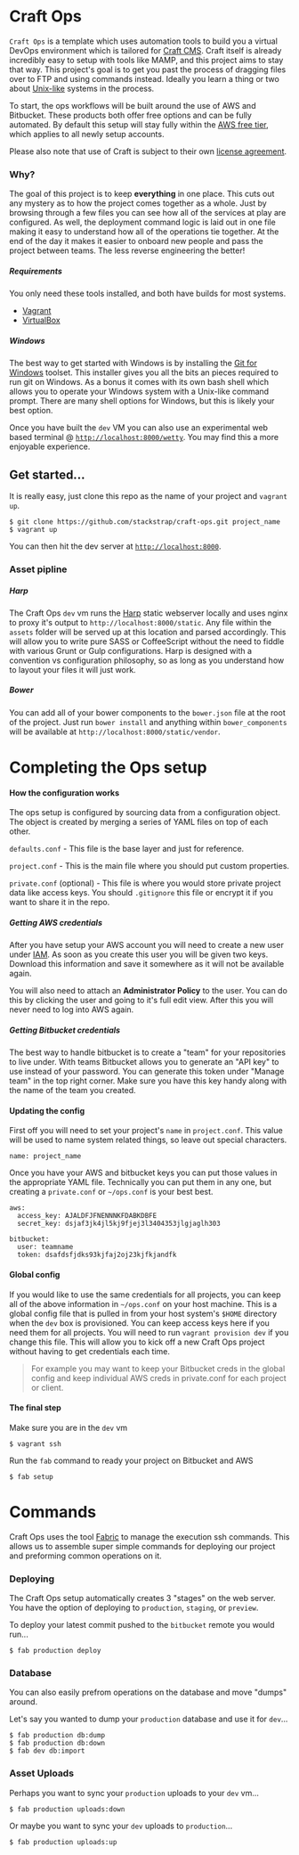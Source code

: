 # Craft Ops

`Craft Ops` is a template which uses automation tools to build you a virtual
DevOps environment which is tailored for [Craft CMS][craft_link]. Craft itself
is already incredibly easy to setup with tools like MAMP, and this project
aims to stay that way. This project's goal is to get you past the process
of dragging files over to FTP and using commands instead. Ideally you learn 
a thing or two about [Unix-like][unix_like_link] systems in the process.

To start, the ops workflows will be built around the use of AWS and Bitbucket.
These products both offer free options and can be fully automated.  By default
this setup will stay fully within the [AWS free tier][aws_free_tier], which 
applies to all newly setup accounts.

Please also note that use of Craft is subject to their own
[license agreement][craft_license].

### Why?

The goal of this project is to keep **everything** in one place.  This cuts
out any mystery as to how the project comes together as a whole. Just by
browsing through a few files you can see how all of the services at play
are configured.  As well, the deployment command logic is laid out in one
file making it easy to understand how all of the operations tie together.
At the end of the day it makes it easier to onboard new people and pass the
project between teams. The less reverse engineering the better!

##### Requirements

You only need these tools installed, and both have builds for most systems.

- [Vagrant][vagrant_link]
- [VirtualBox][virtualbox_link]

##### Windows

The best way to get started with Windows is by installing the
[Git for Windows][git_windows] toolset.  This installer gives you all
the bits an pieces required to run git on Windows.  As a bonus it comes with
its own bash shell which allows you to operate your Windows system with a
Unix-like command prompt.  There are many shell options for Windows, but 
this is likely your best option.

Once you have built the `dev` VM you can also use an experimental web based
terminal @ [`http://localhost:8000/wetty`][wetty_link]. You may find this
a more enjoyable experience.

## Get started...

It is really easy, just clone this repo as the name of your project and `vagrant up`.

```shell
$ git clone https://github.com/stackstrap/craft-ops.git project_name
$ vagrant up
```

You can then hit the dev server at [`http://localhost:8000`](http://localhost:8000).

### Asset pipline

##### Harp

The Craft Ops `dev` vm runs the [Harp][harp_link] static webserver locally and uses
nginx to proxy it's output to `http://localhost:8000/static`. Any file within the
`assets` folder will be served up at this location and parsed accordingly.
This will allow you to write pure SASS or CoffeeScript without the need to fiddle
with various Grunt or Gulp configurations.  Harp is designed with a convention vs
configuration philosophy, so as long as you understand how to layout your files
it will just work.

##### Bower

You can add all of your bower components to the `bower.json` file at the root of the
project.  Just run `bower install` and anything within `bower_components` will be
available at `http://localhost:8000/static/vendor`.

# Completing the Ops setup

#### How the configuration works

The ops setup is configured by sourcing data from a configuration object. The
object is created by merging a series of YAML files on top of each other.

`defaults.conf` - This file is the base layer and just for reference.

`project.conf` - This is the main file where you should put custom properties.

`private.conf` (optional) - This file is where you would store private project
data like access keys. You should `.gitignore` this file or encrypt it if you
want to share it in the repo.

##### Getting AWS credentials

After you have setup your AWS account you will need to create a new user
under [IAM][aws_iam_link].  As soon as you create this user you will be given
two keys. Download this information and save it somewhere as it will not be
available again.

You will also need to attach an **Administrator Policy** to the user. You can do this
by clicking the user and going to it's full edit view. After this you will never need
to log into AWS again.

##### Getting Bitbucket credentials

The best way to handle bitbucket is to create a "team" for your repositories to live
under.  With teams Bitbucket allows you to generate an "API key" to use instead of your
password.  You can generate this token under "Manage team" in the top right corner.
Make sure you have this key handy along with the name of the team you created.

#### Updating the config

First off you will need to set your project's `name` in `project.conf`.  This value
will be used to name system related things, so leave out special characters.

```
name: project_name
```

Once you have your AWS and bitbucket keys you can put those values in the appropriate
YAML file. Technically you can put them in any one, but creating a `private.conf` or
`~/ops.conf` is your best best.

```
aws:
  access_key: AJALDFJFNENNNKFDABKDBFE
  secret_key: dsjaf3jk4jl5kj9fjej3l3404353jlgjaglh303
  
bitbucket:
  user: teamname 
  token: dsafdsfjdks93kjfaj2oj23kjfkjandfk
```

#### Global config

If you would like to use the same credentials for all projects, you can keep all of the
above information in `~/ops.conf` on your host machine. This is a global config file
that is pulled in from your host system's `$HOME` directory when the `dev` box is
provisioned. You can keep access keys here if you need them for all projects. You
will need to run `vagrant provision dev` if you change this file. This will allow you
to kick off a new Craft Ops project without having to get credentials each time.

> For example you may want to keep your Bitbucket creds in the global config and
> keep individual AWS creds in private.conf for each project or client.

#### The final step

Make sure you are in the `dev` vm

```
$ vagrant ssh
```

Run the `fab` command to ready your project on Bitbucket and AWS

```
$ fab setup
```

# Commands

Craft Ops uses the tool [Fabric][fabric_link] to manage the execution ssh commands.
This allows us to assemble super simple commands for deploying our project and
preforming common operations on it.

### Deploying

The Craft Ops setup automatically creates 3 "stages" on the web server. You have
the option of deploying to `production`, `staging`, or `preview`.

To deploy your latest commit pushed to the `bitbucket` remote you would run...

```
$ fab production deploy
```

### Database

You can also easily prefrom operations on the database and move "dumps" around.

Let's say you wanted to dump your `production` database and use it for `dev`...

```
$ fab production db:dump
$ fab production db:down
$ fab dev db:import
```

### Asset Uploads

Perhaps you want to sync your `production` uploads to your `dev` vm...

```
$ fab production uploads:down
```

Or maybe you want to sync your `dev` uploads to `production`...

```
$ fab production uploads:up
```

[aws_free_tier]: https://aws.amazon.com/free/
[fabric_link]: http://www.fabfile.org/
[harp_link]: http://harpjs.com/
[npm_link]: http://npmjs.org
[aws_iam_link]: https://console.aws.amazon.com/iam/
[craft_link]: https://buildwithcraft.com/
[craft_license]: https://buildwithcraft.com/license
[git_windows]: https://msysgit.github.io/
[project_conf_link]: https://github.com/stackstrap/craft-ops/blob/master/project.conf#L3
[unix_like_link]:http://en.wikipedia.org/wiki/Unix-like
[vagrant_link]: http://vagrantup.com
[virtualbox_link]: http://virtualbox.org
[wetty_link]: http://localhost:8000/wetty
